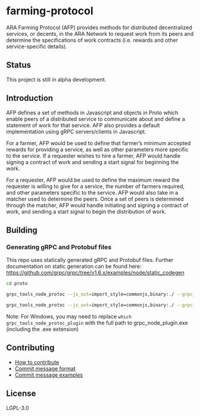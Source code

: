 # farming-protocol

ARA Farming Protocol (AFP) provides methods for distributed decentralized services, or decents, in the ARA Network to request work from its peers and determine the specifications of work contracts (i.e. rewards and other service-specific details). 

## Status
This project is still in alpha development.

## Introduction
AFP defines a set of methods in Javascript and objects in Proto which enable peers of a distributed service to communicate about and define a statement of work for that service. AFP also provides a default implementation using gRPC servers/clients in Javascript.

For a farmer, AFP would be used to define that farmer’s minimum accepted rewards for providing a service, as well as other parameters more specific to the service. If a requester wishes to hire a farmer, AFP would handle signing a contract of work and sending a start signal for beginning the work.

For a requester, AFP would be used to define the maximum reward the requester is willing to give for a service, the number of farmers required, and other parameters specific to the service. AFP would also take in a matcher used to determine the peers. Once a set of peers is determined through the matcher, AFP would handle initiating and signing a contract of work, and sending a start signal to begin the distribution of work.

## Building

### Generating gRPC and Protobuf files 

This repo uses statically generated gRPC and Protobuf files. Further documentation on static generation can be found here: https://github.com/grpc/grpc/tree/v1.6.x/examples/node/static_codegen


```bash
cd proto

grpc_tools_node_protoc --js_out=import_style=commonjs,binary:./ --grpc_out=./ --plugin=protoc-gen-grpc=`which grpc_tools_node_protoc_plugin` messages.proto

grpc_tools_node_protoc --js_out=import_style=commonjs,binary:./ --grpc_out=./ --plugin=protoc-gen-grpc=`which grpc_tools_node_protoc_plugin` route_guide.proto
```

Note: For Windows, you may need to replace `which grpc_tools_node_protoc_plugin` with the full path to grpc_node_plugin.exe (including the .exe extension)  

## Contributing
- [How to contribute](CONTRIBUTING.md)
- [Commit message format](COMMIT_FORMAT.md)
- [Commit message examples](COMMIT_FORMAT_EXAMPLES.md)

## License
LGPL-3.0
